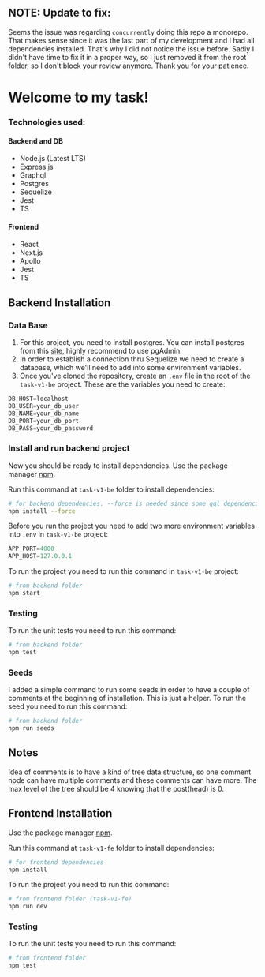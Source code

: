 ## NOTE: Update to fix:
Seems the issue was regarding `concurrently` doing this repo a monorepo. That makes sense since it was the last part of my development and I had all dependencies installed. That's why I did not notice the issue before.
Sadly I didn't have time to fix it in a proper way, so I just removed it from the root folder, so I don't block your review anymore.
Thank you for your patience.

# Welcome to my task!

### Technologies used:

#### Backend and DB
- Node.js (Latest LTS)
- Express.js
- Graphql
- Postgres
- Sequelize
- Jest
- TS

#### Frontend
- React
- Next.js
- Apollo
- Jest
- TS

## Backend Installation

### Data Base

1. For this project, you need to install postgres. You can install postgres from this [site](https://www.enterprisedb.com/downloads/postgres-postgresql-downloads), highly recommend to use pgAdmin.
2. In order to establish a connection thru Sequelize we need to create a database, which we'll need to add into some environment variables.
3. Once you've cloned the repository, create an `.env` file in the root of the `task-v1-be` project. These are the variables you need to create:
```javascript
DB_HOST=localhost
DB_USER=your_db_user
DB_NAME=your_db_name
DB_PORT=your_db_port
DB_PASS=your_db_password
```

### Install and run backend project

Now you should be ready to install dependencies. Use the package manager [npm](https://docs.npmjs.com/).

Run this command at `task-v1-be` folder to install dependencies:

```bash
# for backend dependencies. --force is needed since some gql dependencies are coliding
npm install --force
```

Before you run the project you need to add two more environment variables into `.env` in `task-v1-be` project:

```javascript
APP_PORT=4000
APP_HOST=127.0.0.1
```

To run the project you need to run this command in `task-v1-be` project:

```bash
# from backend folder
npm start
```

### Testing
To run the unit tests you need to run this command:

```bash
# from backend folder
npm test
```

### Seeds
I added a simple command to run some seeds in order to have a couple of comments at the beginning of installation. This is just a helper. To run the seed you need to run this command:

```bash
# from backend folder
npm run seeds
```

## Notes

Idea of comments is to have a kind of tree data structure, so one comment node can have multiple comments and these comments can have more. The max level of the tree should be 4 knowing that the post(head) is 0.


## Frontend Installation


Use the package manager [npm](https://docs.npmjs.com/).

Run this command at `task-v1-fe` folder to install dependencies:

```bash
# for frontend dependencies
npm install
```

To run the project you need to run this command:
```bash
# from frontend folder (task-v1-fe)
npm run dev
```

### Testing
To run the unit tests you need to run this command:

```bash
# from frontend folder
npm test
```
